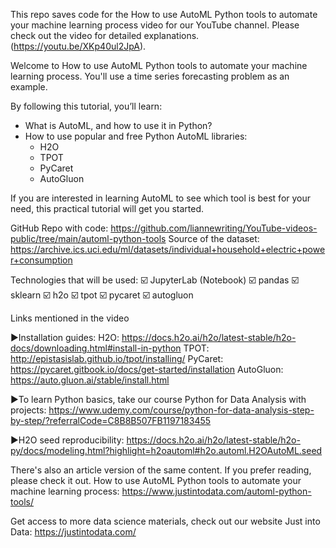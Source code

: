 This repo saves code for the How to use AutoML Python tools to automate your machine learning process video for our YouTube channel. Please check out the video for detailed explanations. (https://youtu.be/XKp40ul2JpA).

Welcome to How to use AutoML Python tools to automate your machine learning process. You'll use a time series forecasting problem as an example.

By following this tutorial, you’ll learn:

- What is AutoML, and how to use it in Python?
- How to use popular and free Python AutoML libraries:
  - H2O
  - TPOT
  - PyCaret
  - AutoGluon

If you are interested in learning AutoML to see which tool is best for your need, this practical tutorial will get you started.

GitHub Repo with code: https://github.com/liannewriting/YouTube-videos-public/tree/main/automl-python-tools
Source of the dataset: https://archive.ics.uci.edu/ml/datasets/individual+household+electric+power+consumption 


Technologies that will be used: 
☑️ JupyterLab (Notebook) 
☑️ pandas 
☑️ sklearn
☑️ h2o 
☑️ tpot
☑️ pycaret
☑️ autogluon

Links mentioned in the video

►Installation guides:
H2O: https://docs.h2o.ai/h2o/latest-stable/h2o-docs/downloading.html#install-in-python
TPOT: http://epistasislab.github.io/tpot/installing/
PyCaret: https://pycaret.gitbook.io/docs/get-started/installation
AutoGluon: https://auto.gluon.ai/stable/install.html

►To learn Python basics, take our course Python for Data Analysis with projects:
https://www.udemy.com/course/python-for-data-analysis-step-by-step/?referralCode=C8B8B507FB1197183455

►H2O seed reproducibility:
https://docs.h2o.ai/h2o/latest-stable/h2o-py/docs/modeling.html?highlight=h2oautoml#h2o.automl.H2OAutoML.seed

There's also an article version of the same content. If you prefer reading, please check it out. How to use AutoML Python tools to automate your machine learning process: https://www.justintodata.com/automl-python-tools/

Get access to more data science materials, check out our website Just into Data: https://justintodata.com/
